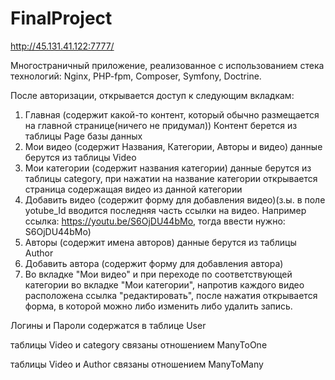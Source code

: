 # FinalProject

http://45.131.41.122:7777/

Многостраничный приложение, реализованное с использованием стека технологий: Nginx, PHP-fpm, Composer, Symfony, Doctrine.

После авторизации, открывается доступ к следующим вкладкам:
1) Главная (содержит какой-то контент, который обычно размещается на главной странице(ничего не придумал)) Контент берется из таблицы Page базы данных
2) Мои видео (содержит Названия, Категории, Авторы и видео) данные берутся из таблицы Video 
3) Мои категории (содержит названия категории) данные берутся из таблицы category, при нажатии на название категории открывается страница содержащая видео из данной категории
4) Добавить видео (содержит форму для добавления видео)(з.ы. в поле yotube_Id вводится последняя часть ссылки на видео. Например ссылка: https://youtu.be/S6OjDU44bMo, тогда ввести нужно: S6OjDU44bMo)
5) Авторы (содержит имена авторов) данные берутся из таблицы Author
6) Добавить автора (содержит форму для добавления автора)
7) Во вкладке "Мои видео" и при переходе по соответствующей категории во вкладке "Мои категории", напротив каждого видео расположена ссылка "редактировать", после нажатия открывается форма, в которой можно либо изменить либо удалить запись.

Логины и Пароли содержатся в таблице User

таблицы Video и category связаны отношением ManyToOne

таблицы Video и Author связаны отношением ManyToMany
